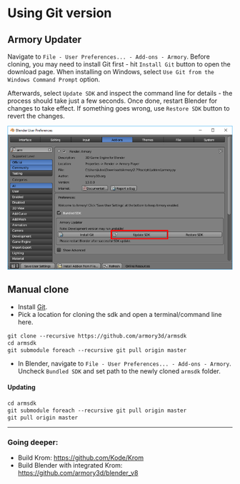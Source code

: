 # Using Git version

## Armory Updater

Navigate to `File - User Preferences... - Add-ons - Armory`. Before cloning, you may need to install Git first - hit `Install Git` button to open the download page. When installing on Windows, select `Use Git from the Windows Command Prompt` option.

Afterwards, select `Update SDK` and inspect the command line for details - the process should take just a few seconds. Once done, restart Blender for changes to take effect. If something goes wrong, use `Restore SDK` button to revert the changes.

![](/dev/img/gitversion/updater.png)

## Manual clone

- Install [Git](https://git-scm.com/download/win).
- Pick a location for cloning the sdk and open a terminal/command line here.

```
git clone --recursive https://github.com/armory3d/armsdk
cd armsdk
git submodule foreach --recursive git pull origin master
```

- In Blender, navigate to `File - User Preferences... - Add-ons - Armory`. Uncheck `Bundled SDK` and set path to the newly cloned `armsdk` folder.

#### Updating

```
cd armsdk
git submodule foreach --recursive git pull origin master
git pull origin master
```

---

### Going deeper:

- Build Krom: https://github.com/Kode/Krom
- Build Blender with integrated Krom: https://github.com/armory3d/blender_v8
